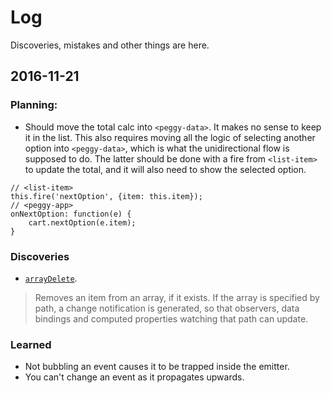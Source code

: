 # Log
Discoveries, mistakes and other things are here.

## 2016-11-21
### Planning:
- Should move the total calc into `<peggy-data>`. It makes no sense to keep it in the list.
This also requires moving all the logic of selecting another option into `<peggy-data>`, which is what the unidirectional flow is supposed to do. The latter should be done with a fire from `<list-item>` to update the total, and it will also need to show the selected option.
```
// <list-item>
this.fire('nextOption', {item: this.item});
// <peggy-app>
onNextOption: function(e) {
    cart.nextOption(e.item);
}
```

### Discoveries
- [`arrayDelete`](https://github.com/Polymer/polymer/blob/master/src/standard/utils.html#L305).
> Removes an item from an array, if it exists. If the array is specified by path, a change notification is generated, so that observers, data bindings and computed properties watching that path can update.

### Learned
- Not bubbling an event causes it to be trapped inside the emitter.
- You can't change an event as it propagates upwards.
